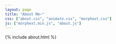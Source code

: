 ```yaml
---
layout: page
title: "About Me~"
css: ["about.css", "animate.css", "morphext.css"]
js: ["morphext.min.js", "about.js"]
---
```

{% include about.html %}